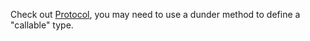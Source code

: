 Check out [Protocol](https://docs.python.org/3/library/typing.html#typing.Protocol), you may need to use a dunder method to define a "callable" type.
